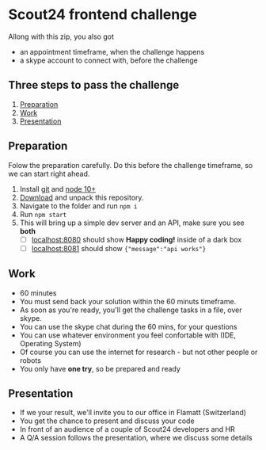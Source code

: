 # Scout24 frontend challenge
Allong with this zip, you also got
- an appointment timeframe, when the challenge happens
- a skype account to connect with, before the challenge

## Three steps to pass the challenge
1. [Preparation](#preparation)
2. [Work](#work)
3. [Presentation](#presentation)

## Preparation 
Folow the preparation carefully. Do this before the challenge timeframe, so we can start right ahead.
1. Install [git](https://git-scm.com/downloads) and [node 10+](https://nodejs.org/en/download/)
2. [Download](https://github.com/Scout24-CH/frontend-challenge/archive/master.zip) and unpack this repository.
3. Navigate to the folder and run `npm i`
4. Run `npm start`
5. This will bring up a simple dev server and an API, make sure you see **both**
   - [ ] [localhost:8080](http://localhost:8080) should show **Happy coding!** inside of a dark box
   - [ ] [localhost:8081](http://localhost:8081) should show `{"message":"api works"}`

## Work
- 60 minutes
- You must send back your solution within the 60 minuts timeframe.
- As soon as you're ready, you'll get the challenge tasks in a file, over skype.
- You can use the skype chat during the 60 mins, for your questions
- You can use whatever environment you feel confortable with (IDE, Operating System)
- Of course you can use the internet for research - but not other people or robots
- You only have **one try**, so be prepared and ready

## Presentation
- If we your result, we'll invite you to our office in Flamatt (Switzerland)
- You get the chance to present and discuss your code 
- In front of an audience of a couple of Scout24 developers and HR
- A Q/A session follows the presentation, where we discuss some details